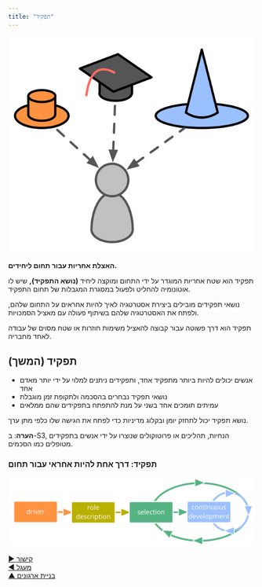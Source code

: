 ```yaml
---
title: "תפקיד"
---
```



![right,fit](img/illustrations/roles.png)

**האצלת אחריות עבור תחום ליחידים.**

תפקיד הוא שטח אחריות המוגדר על ידי התחום ומוקצה ליחיד **(נושא התפקיד),** שיש לו אוטונומיה להחליט ולפעול במסגרת המגבלות של תחום התפקיד.

נושאי תפקידים מובילים ביצירת אסטרטגיה לאיך להיות אחראים על התחום שלהם, ולפתח את האסטרטגיה שלהם בשיתוף פעולה עם מאציל הסמכויות.

תפקיד הוא דרך פשוטה עבור קבוצה להאציל משימות חוזרות או שטח מסוים של עבודה לאחד מחבריה.


## תפקיד (המשך)

- אנשים יכולים להיות ביותר מתפקיד אחד, ותפקידים ניתנים למלוי על ידי יותר מאדם אחד
- נושאי תפקיד נבחרים בהסכמה ולתקופת זמן מוגבלת
- עמיתים תומכים אחד בשני על מנת להתפתח בתפקידים שהם ממלאים

נושא תפקיד יכול לתחזק יומן ובקלוג מדיניות כדי לפתח את הגישה שלו כלפי מתן ערך.

**הערה**: ב-S3, הנחיות, תהליכים או פרוטוקולים שנוצרו על ידי אנשים בתפקידים מטופלים כמו הסכמים.


### תפקיד: דרך אחת להיות אחראי עבור תחום

![inline,fit](img/evolution/driver-role-selection-development.png)

[&#9654; קישור](linking.html)<br/>[&#9664; מעגל](circle.html)<br/>[&#9650; בניית ארגונים](building-organizations.html)

